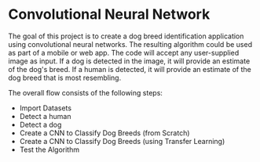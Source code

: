 # Convolutional Neural Network

The goal of this project is to create a dog breed identification application using convolutional neural networks. The resulting algorithm could be used as part of a mobile or web app. The code will accept any user-supplied image as input.  If a dog is detected in the image, it will provide an estimate of the dog's breed.  If a human is detected, it will provide an estimate of the dog breed that is most resembling. 

The overall flow consists of the following steps:

* Import Datasets
* Detect a human
* Detect a dog
* Create a CNN to Classify Dog Breeds (from Scratch)
* Create a CNN to Classify Dog Breeds (using Transfer Learning)
* Test the Algorithm
